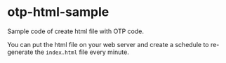 # otp-html-sample

Sample code of create html file with OTP code.

You can put the html file on your web server and create a schedule to re-generate the `index.html` file every minute.
